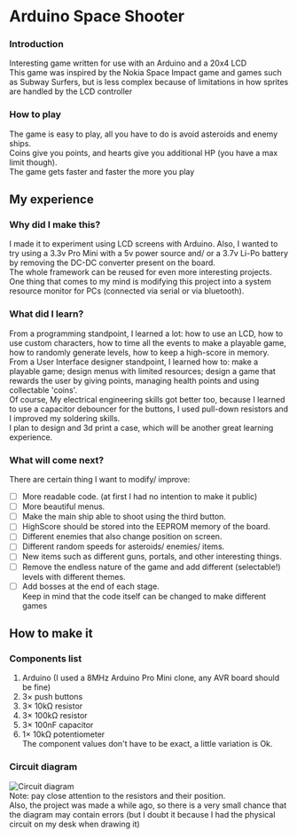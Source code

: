 # Arduino Space Shooter
### Introduction
Interesting game written for use with an Arduino and a 20x4 LCD<br>
This game was inspired by the Nokia Space Impact game and games such as Subway Surfers, but is less complex because of limitations in how sprites are handled by the LCD controller<br>
### How to play
The game is easy to play, all you have to do is avoid asteroids and enemy ships. <br>
Coins give you points, and hearts give you additional HP (you have a max limit though). <br>
The game gets faster and faster the more you play<br>
## My experience 
### Why did I make this?
I made it to experiment using LCD screens with Arduino. Also, I wanted to try using a 3.3v Pro Mini with a 5v power source and/ or a 3.7v Li-Po battery by removing the DC-DC converter present on the board.<br>
The whole framework can be reused for even more interesting projects. One thing that comes to my mind is modifying this project into a system resource monitor for PCs (connected via serial or via bluetooth).
### What did I learn?
From a programming standpoint, I learned a lot: how to use an LCD, how to use custom characters, how to time all the events to make a playable game, how to randomly generate levels, how to keep a high-score in memory.<br>
From a User Interface designer standpoint, I learned how to: make a playable game; design menus with limited resources; design a game that rewards the user by giving points, managing health points and using collectable 'coins'.<br>
Of course, My electrical engineering skills got better too, because I learned to use a capacitor debouncer for the buttons, I used pull-down resistors and I improved my soldering skills.<br>
I plan to design and 3d print a case, which will be another great learning experience.
### What will come next?
There are certain thing I want to modify/ improve:<br>
- [ ] More readable code. (at first I had no intention to make it public)
- [ ] More beautiful menus.
- [ ] Make the main ship able to shoot using the third button.
- [ ] HighScore should be stored into the EEPROM memory of the board.
- [ ] Different enemies that also change position on screen.
- [ ] Different random speeds for asteroids/ enemies/ items.
- [ ] New items such as different guns, portals, and other interesting things.
- [ ] Remove the endless nature of the game and add different (selectable!) levels with different themes.
- [ ] Add bosses at the end of each stage.<br>
Keep in mind that the code itself can be changed to make different games
## How to make it
### Components list
1. Arduino (I used a 8MHz Arduino Pro Mini clone, any AVR board should be fine)
2. 3× push buttons
3. 3× 10kΩ resistor
4. 3× 100kΩ resistor
5. 3× 100nF capacitor
6. 1× 10kΩ potentiometer<br>
The component values don't have to be exact, a little variation is Ok.<br>
### Circuit diagram
![Circuit diagram](https://github.com/vhateg/arduino_space_shooter/blob/master/schematic.png) <br>
Note: pay close attention to the resistors and their position.<br>Also, the project was made a while ago, so there is a very small chance that the diagram may contain errors (but I doubt it because I had the physical circuit on my desk when drawing it)
